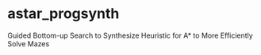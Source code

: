 # astar_progsynth
Guided Bottom-up Search to Synthesize Heuristic for A* to More Efficiently Solve Mazes
